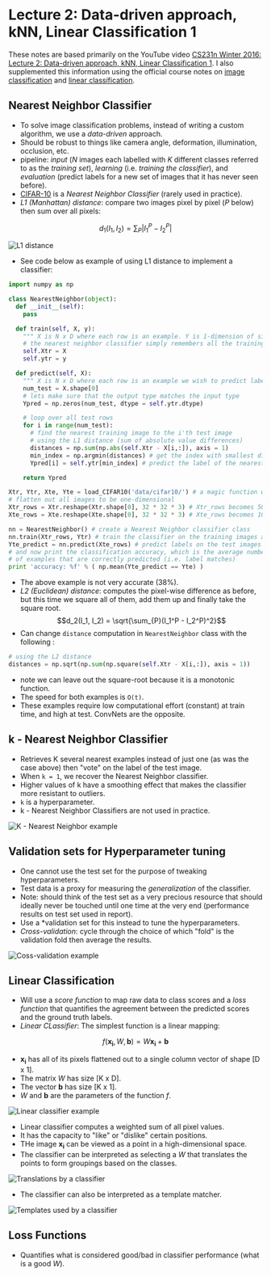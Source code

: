 # Lecture 2: Data-driven approach, kNN, Linear Classification 1
These notes are based primarily on the YouTube video [CS231n Winter 2016: Lecture 2: Data-driven approach, kNN, Linear Classification 1][youtube]. I also  supplemented this information using the official course notes on [image classification][cs231n-l2-1] and [linear classification][cs231n-l2-2].

## Nearest Neighbor Classifier
- To solve image classification problems, instead of writing a custom algorithm, we use a *data-driven* approach.
- Should be robust to things like camera angle, deformation, illumination, occlusion, etc.
- pipeline: *input* (*N* images each labelled with *K* different classes referred to as the *training set*), *learning* (i.e. *training the classifier*), and *evaluation* (predict labels for a new set of images that it has never seen before).
- [CIFAR-10][CIFAR-10] is a *Nearest Neighbor Classifier* (rarely used in practice).
- *L1 (Manhattan) distance*: compare two images pixel by pixel ($P$ below) then sum over all pixels:

$$d_1(I_1, I_2) = \sum_{P}\lvert I_1^P - I_2^P\rvert$$

![L1 distance](./images/img1.png)

- See code below as example of using L1 distance to implement a classifier:

```python
import numpy as np

class NearestNeighbor(object):
  def __init__(self):
    pass

  def train(self, X, y):
    """ X is N x D where each row is an example. Y is 1-dimension of size N """
    # the nearest neighbor classifier simply remembers all the training data
    self.Xtr = X
    self.ytr = y

  def predict(self, X):
    """ X is N x D where each row is an example we wish to predict label for """
    num_test = X.shape[0]
    # lets make sure that the output type matches the input type
    Ypred = np.zeros(num_test, dtype = self.ytr.dtype)

    # loop over all test rows
    for i in range(num_test):
      # find the nearest training image to the i'th test image
      # using the L1 distance (sum of absolute value differences)
      distances = np.sum(np.abs(self.Xtr - X[i,:]), axis = 1)
      min_index = np.argmin(distances) # get the index with smallest distance
      Ypred[i] = self.ytr[min_index] # predict the label of the nearest example

    return Ypred

Xtr, Ytr, Xte, Yte = load_CIFAR10('data/cifar10/') # a magic function we provide
# flatten out all images to be one-dimensional
Xtr_rows = Xtr.reshape(Xtr.shape[0], 32 * 32 * 3) # Xtr_rows becomes 50000 x 3072
Xte_rows = Xte.reshape(Xte.shape[0], 32 * 32 * 3) # Xte_rows becomes 10000 x 3072

nn = NearestNeighbor() # create a Nearest Neighbor classifier class
nn.train(Xtr_rows, Ytr) # train the classifier on the training images and labels
Yte_predict = nn.predict(Xte_rows) # predict labels on the test images
# and now print the classification accuracy, which is the average number
# of examples that are correctly predicted (i.e. label matches)
print 'accuracy: %f' % ( np.mean(Yte_predict == Yte) )
```

- The above example is not very accurate (38%).
- *L2 (Euclidean) distance*: computes the pixel-wise difference as before, but this time we square all of them, add them up and finally take the square root.
$$d_2(I_1, I_2) = \sqrt{\sum_{P}(I_1^P - I_2^P)^2}$$
- Can change `distance` computation in `NearestNeighbor` class with the following :

```python
# using the L2 distance
distances = np.sqrt(np.sum(np.square(self.Xtr - X[i,:]), axis = 1))
```

- note we can leave out the square-root because it is a monotonic function.
- The speed for both examples is `O(t)`.
- These examples require low computational effort (constant) at train time, and high at test. ConvNets are the opposite.

## k - Nearest Neighbor Classifier
- Retrieves K several nearest examples instead of just one (as was the case above) then "vote" on the label of the test image.
- When `k = 1`, we recover the Nearest Neighbor classifier.
- Higher values of k have a smoothing effect that makes the classifier more resistant to outliers.
- `k` is a hyperparameter.
- k - Nearest Neighbor Classifiers are not used in practice.

![K - Nearest Neighbor example](./images/img1.png)

## Validation sets for Hyperparameter tuning
- One cannot use the test set for the purpose of tweaking hyperparameters.
- Test data is a proxy for measuring the *generalization* of the classifier.
- Note: should think of the test set as a very precious resource that should ideally never be touched until one time at the very end (performance results on test set used in report).
- Use a *validation set for this instead to tune the hyperparameters.
- *Cross-validation*: cycle through the choice of which "fold" is the validation fold then average the results.

![Coss-validation example](./images/img3.png)

## Linear Classification
- Will use a *score function* to map raw data to class scores and a *loss function* that quantifies the agreement between the predicted scores and the ground truth labels.
- *Linear CLassifier*: The simplest function is a linear mapping:

$$f(\mathbf{x_i},W,\mathbf{b}) = W\mathbf{x_i} + \mathbf{b}$$

- $\mathbf{x_i}$ has all of its pixels flattened out to a single column vector of shape [D x 1].
- The matrix $W$ has size [K x D].
- The vector $\mathbf{b}$ has size [K x 1].
- $W$ and $\mathbf{b}$ are the parameters of the function $f$.

![Linear classifier example](./images/img4.png)

- Linear classifier computes a weighted sum of all pixel values.
- It has the capacity to "like" or "dislike" certain positions.
- THe image $\mathbf{x_i}$ can be viewed as a point in a high-dimensional space.
- The classifier can be interpreted as selecting a $W$ that translates the points to form groupings based on the classes.

![Translations by a classifier](./images/img5.png)

- The classifier can also be interpreted as a template matcher.

![Templates used by a classifier](./images/img6.png)

## Loss Functions
- Quantifies what is considered good/bad in classifier performance (what is a good $W$).

[youtube]:https://youtu.be/8inugqHkfvE?si=rl3WuX3NM242dZG7
[cs231n-l2-1]:https://cs231n.github.io/classification/
[cs231n-l2-2]:https://cs231n.github.io/linear-classify/
[CIFAR-10]:https://www.cs.toronto.edu/~kriz/cifar.html